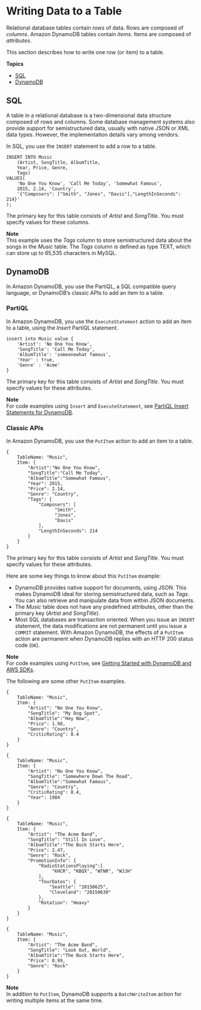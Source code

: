 # Writing Data to a Table<a name="SQLtoNoSQL.WriteData"></a>

Relational database tables contain *rows* of data\. Rows are composed of *columns*\. Amazon DynamoDB tables contain *items*\. Items are composed of *attributes*\.

This section describes how to write one row \(or item\) to a table\.

**Topics**
+ [SQL](#SQLtoNoSQL.WriteData.SQL)
+ [DynamoDB](#SQLtoNoSQL.WriteData.DynamoDB)

## SQL<a name="SQLtoNoSQL.WriteData.SQL"></a>

A table in a relational database is a two\-dimensional data structure composed of rows and columns\. Some database management systems also provide support for semistructured data, usually with native JSON or XML data types\. However, the implementation details vary among vendors\.

In SQL, you use the `INSERT` statement to add a row to a table\.

```
INSERT INTO Music
    (Artist, SongTitle, AlbumTitle,
    Year, Price, Genre,
    Tags)
VALUES(
    'No One You Know', 'Call Me Today', 'Somewhat Famous',
    2015, 2.14, 'Country',
    '{"Composers": ["Smith", "Jones", "Davis"],"LengthInSeconds": 214}'
);
```

The primary key for this table consists of *Artist* and *SongTitle*\. You must specify values for these columns\.

**Note**  
This example uses the *Tags* column to store semistructured data about the songs in the *Music* table\. The *Tags* column is defined as type TEXT, which can store up to 65,535 characters in MySQL\. 

## DynamoDB<a name="SQLtoNoSQL.WriteData.DynamoDB"></a>

In Amazon DynamoDB, you use the PartiQL, a SQL compatible query language, or DynamoDB’s classic APIs to add an item to a table\.

### PartiQL<a name="SQLtoNoSQL.WriteData.DynamoDB.partiql"></a>

In Amazon DynamoDB, you use the `ExecuteStatement` action to add an item to a table, using the *Insert* PartiQL statement\.

```
insert into Music value {  
    'Artist': 'No One You Know',
    'SongTitle': 'Call Me Today',
    'AlbumTitle': 'someonewhat famous',
    'Year' : true,
    'Genre' : 'Acme'
}
```

The primary key for this table consists of *Artist* and *SongTitle*\. You must specify values for these attributes\.

**Note**  
For code examples using `Insert` and `ExecuteStatement`, see [PartiQL Insert Statements for DynamoDB](ql-reference.insert.md)\.

### Classic APIs<a name="SQLtoNoSQL.WriteData.DynamoDB.classic"></a>

In Amazon DynamoDB, you use the `PutItem` action to add an item to a table\.

```
{
    TableName: "Music",
    Item: {
        "Artist":"No One You Know",
        "SongTitle":"Call Me Today",
        "AlbumTitle":"Somewhat Famous",
        "Year": 2015,
        "Price": 2.14,
        "Genre": "Country",
        "Tags": {
            "Composers": [
                  "Smith",
                  "Jones",
                  "Davis"
            ],
            "LengthInSeconds": 214
        }
    }
}
```

The primary key for this table consists of *Artist* and *SongTitle*\. You must specify values for these attributes\.

Here are some key things to know about this `PutItem` example:
+ DynamoDB provides native support for documents, using JSON\. This makes DynamoDB ideal for storing semistructured data, such as *Tags*\. You can also retrieve and manipulate data from within JSON documents\.
+ The *Music* table does not have any predefined attributes, other than the primary key \(*Artist* and *SongTitle*\)\.
+ Most SQL databases are transaction oriented\. When you issue an `INSERT` statement, the data modifications are not permanent until you issue a `COMMIT` statement\. With Amazon DynamoDB, the effects of a `PutItem` action are permanent when DynamoDB replies with an HTTP 200 status code \(`OK`\)\.

**Note**  
For code examples using `PutItem`, see [Getting Started with DynamoDB and AWS SDKs](GettingStarted.md)\.

The following are some other `PutItem` examples\.

```
{
    TableName: "Music",
    Item: {
        "Artist": "No One You Know",
        "SongTitle": "My Dog Spot",
        "AlbumTitle":"Hey Now",
        "Price": 1.98,
        "Genre": "Country",
        "CriticRating": 8.4
    }
}
```

```
{
    TableName: "Music",
    Item: {
        "Artist": "No One You Know",
        "SongTitle": "Somewhere Down The Road",
        "AlbumTitle":"Somewhat Famous",
        "Genre": "Country",
        "CriticRating": 8.4,
        "Year": 1984
    }
}
```

```
{
    TableName: "Music",
    Item: {
        "Artist": "The Acme Band",
        "SongTitle": "Still In Love",
        "AlbumTitle":"The Buck Starts Here",
        "Price": 2.47,
        "Genre": "Rock",
        "PromotionInfo": {
            "RadioStationsPlaying":[
                 "KHCR", "KBQX", "WTNR", "WJJH"
            ],
            "TourDates": {
                "Seattle": "20150625",
                "Cleveland": "20150630"
            },
            "Rotation": "Heavy"
        }
    }
}
```

```
{
    TableName: "Music",
    Item: {
        "Artist": "The Acme Band",
        "SongTitle": "Look Out, World",
        "AlbumTitle":"The Buck Starts Here",
        "Price": 0.99,
        "Genre": "Rock"
    }
}
```

**Note**  
In addition to `PutItem`, DynamoDB supports a `BatchWriteItem` action for writing multiple items at the same time\.